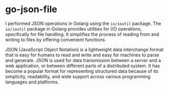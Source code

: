# go-json-file
I performed JSON operations in Golang using the `io/ioutil` package. The `io/ioutil` package in Golang provides utilities for I/O operations, specifically for file handling. 
It simplifies the process of reading from and writing to files by offering convenient functions.

JSON (JavaScript Object Notation) is a lightweight data interchange format that is easy for humans to read and write and easy for machines to parse and generate. JSON is used for data transmission between a server and a web application, or between different parts of a distributed system. It has become a popular format for representing structured data because of its simplicity, readability, and wide support across various programming languages and platforms.


